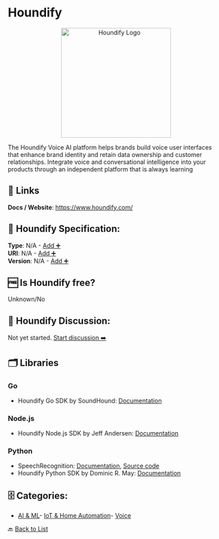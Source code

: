 # Houndify
<p align="center">
    <img width="256" src="https://raw.githubusercontent.com/apis-list/apis-list/main/apis/houndify/logo_256x256.png" alt="Houndify Logo"/>
</p>
The Houndify Voice AI platform helps brands build voice user interfaces that enhance brand identity and retain data ownership and customer relationships. Integrate voice and conversational intelligence into your products through an independent platform that is always learning

##  🔗 Links
**Docs / Website**: https://www.houndify.com/

## 🧬 Houndify Specification:
**Type**: N/A - [Add ➕](https://github.com/apis-list/apis-list/edit/main/apis/houndify/houndify.yaml)  
**URI**: N/A - [Add ➕](https://github.com/apis-list/apis-list/edit/main/apis/houndify/houndify.yaml)  
**Version**: N/A - [Add ➕](https://github.com/apis-list/apis-list/edit/main/apis/houndify/houndify.yaml)

## 🆓 Is Houndify free?
 Unknown/No 

## 💬 Houndify Discussion:
Not yet started. [Start discussion ➡️](https://github.com/apis-list/apis-list/discussions/new)

## 🗂️ Libraries
### Go
- Houndify Go SDK by SoundHound: [Documentation](https://github.com/soundhound/houndify-sdk-go)
### Node.js
- Houndify Node.js SDK by Jeff Andersen: [Documentation](https://github.com/jeffandersen/houndify)
### Python
- SpeechRecognition: [Documentation](https://pypi.python.org/pypi/SpeechRecognition/), [Source code](https://github.com/Uberi/speech_recognition)
- Houndify Python SDK by Dominic R. May: [Documentation](https://github.com/Mause/houndipy)


## 🗄️ Categories:
- [AI & ML](https://github.com/apis-list/apis-list#ai--ml-)- [IoT & Home Automation](https://github.com/apis-list/apis-list#iot--home-automation-)- [Voice](https://github.com/apis-list/apis-list#voice-)

🔙  [Back to List](https://github.com/apis-list/apis-list)
